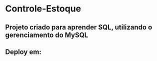 # Controle-Estoque

## Projeto criado para aprender SQL, utilizando o gerenciamento do MySQL

## Deploy em: 
